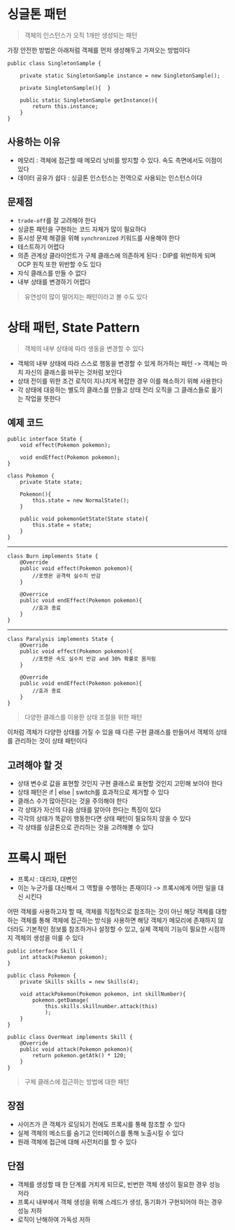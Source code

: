 # 싱글톤 패턴
> 객체의 인스턴스가 오직 1개만 생성되는 패턴

가장 안전한 방법은 아래처럼 객체를 먼저 생성해두고 가져오는 방법이다

    public class SingletonSample {

        private static SingletonSample instance = new SingletonSample();
        
        private SingletonSample(){  }

        public static SingletonSample getInstance(){
            return this.instance;
        }
    }
## 사용하는 이유
* 메모리 : 객체에 접근할 때 메모리 낭비를 방지할 수 있다. 속도 측면에서도 이점이 있다
* 데이터 공유가 쉽다 : 싱글톤 인스턴스는 전역으로 사용되는 인스턴스이다

## 문제점
* `trade-off`를 잘 고려해야 한다
* 싱글톤 패턴을 구현하는 코드 자체가 많이 필요하다
* 동시성 문제 해결을 위해 `synchronized` 키워드를 사용해야 한다
* 테스트하기 어렵다
* 의존 관계상 클라이언트가 구체 클래스에 의존하게 된다 : DIP를 위반하게 되며 OCP 원칙 또한 위반할 수도 있다
* 자식 클래스를 만들 수 없다
* 내부 상태를 변경하기 어렵다
> 유연성이 많이 떨어지는 패턴이라고 볼 수도 있다

# 상태 패턴, State Pattern
> 객체의 내부 상태에 따라 생동을 변경할 수 있다
* 객체의 내부 상태에 따라 스스로 행동을 변경할 수 있게 허가하는 패턴 -> 객체는 마치 자신의 클래스를 바꾸는 것처럼 보인다
* 상태 전이를 위한 조건 로직이 지나치게 복잡한 경우 이를 해소하기 위해 사용한다
* 각 상태에 대응하는 별도의 클래스를 만들고 상태 전리 오직을 그 클래스들로 옮기는 작업을 뜻한다
## 예제 코드
    public interface State {
        void effect(Pokemon pokemon);
        
        void endEffect(Pokemon pokemon);
    }

    class Pokemon {
        private State state;

        Pokemon(){
            this.state = new NormalState();
        }

        public void pokemonGetState(State state){
            this.state = state;
        }
    }
- -  -
    class Burn implements State {
        @Override
        public void effect(Pokemon pokemon){
            //포켓몬 공격력 실수치 반감
        }
    
        @Overrice
        public void endEffect(Pokemon pokemon){
            //효과 종료
        }
    }
- - -
    class Paralysis implements State {
        @Override
        public void effect(Pokemon pokemon){
            //포켓몬 속도 실수치 반감 and 30% 확률로 몸저림
        }
        
        @Override
        public void endEffect(Pokemon pokemon){
            //효과 종료
        }
    }
> 다양한 클래스를 이용한 상태 조절을 위한 패턴

이처럼 객체가 다양한 상태를 가질 수 있을 때 다른 구현 클래스를 만들어서 객체의 상태를 관리하는 것이 상태 패턴이다

## 고려해야 할 것
* 상태 변수로 값을 표현할 것인지 구현 클래스로 표현할 것인지 고민해 보아야 한다
* 상태 패턴은 if | else | switch를 효과적으로 제거할 수 있다
* 클래스 수가 많아진다는 것을 주의해야 한다
* 각 상태가 자신의 다음 상태를 알아야 한다는 특징이 있다
* 각각의 상태가 똑같이 행동한다면 상태 패턴이 필요하지 않을 수 있다
* 각 상태를 싱글톤으로 관리하는 것을 고려해볼 수 있다

# 프록시 패턴
* 프록시 : 대리자, 대변인
* 이는 누군가를 대신해서 그 역할을 수행하는 존재이다 -> 프록시에게 어떤 일을 대신 시킨다

어떤 객체를 사용하고자 할 때, 객체를 직접적으로 참조하는 것이 아닌 해당 객체를 대항하는 객체를 통해 객체에 접근하는 방식을 사용하면 해당 객체가 메모리에
존재하지 않더라도 기본적인 정보를 참조하거나 설정할 수 있고, 실제 객체의 기능이 필요한 시점까지 객체의 생성을 미룰
수 있다

    public interface Skill {
        int attack(Pokemon pokemon);
    }

    public class Pokemon {
        private Skills skills = new Skills(4);

        void attackPokemon(Pokemon pokemon, int skillNumber){
            pokemon.getDamage(
                this.skills.skillnumber.attack(this)
                );
        }
    }

    public class OverHeat implements Skill {
        @Override
        public void attack(Pokemon pokemon){
            return pokemon.getAtk() * 120;
        }
    }
> 구체 클래스에 접근하는 방법에 대한 패턴
## 장점
* 사이즈가 큰 객체가 로딩되기 전에도 프록시를 통해 참조할 수 있다
* 실제 객체의 메소드를 숨기고 인터페이스를 통해 노출시킬 수 있다
* 원래 객체에 접근에 대해 사전처리를 할 수 있다

## 단점
* 객체를 생성할 때 한 단계를 거치게 되므로, 빈번한 객체 생성이 필요한 경우 성능 저라
* 프록시 내부에서 객체 생성을 위해 스레드가 생성, 동기화가 구현되어야 하는 경우 성능 저하
* 로직이 난해하여 가독성 저하